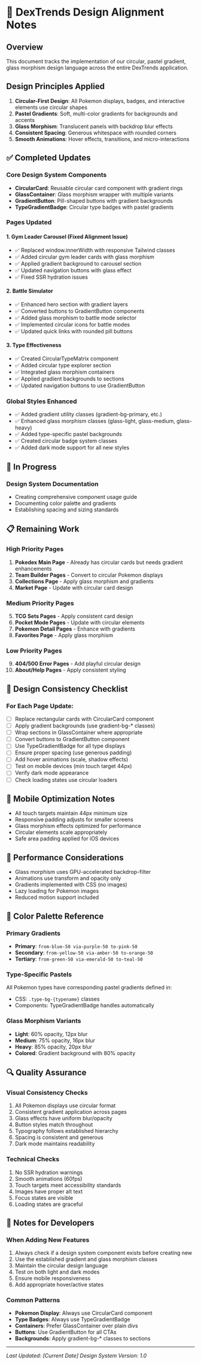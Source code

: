 # 🎨 DexTrends Design Alignment Notes

## Overview
This document tracks the implementation of our circular, pastel gradient, glass morphism design language across the entire DexTrends application.

## Design Principles Applied
1. **Circular-First Design**: All Pokemon displays, badges, and interactive elements use circular shapes
2. **Pastel Gradients**: Soft, multi-color gradients for backgrounds and accents
3. **Glass Morphism**: Translucent panels with backdrop blur effects
4. **Consistent Spacing**: Generous whitespace with rounded corners
5. **Smooth Animations**: Hover effects, transitions, and micro-interactions

## ✅ Completed Updates

### Core Design System Components
- **CircularCard**: Reusable circular card component with gradient rings
- **GlassContainer**: Glass morphism wrapper with multiple variants
- **GradientButton**: Pill-shaped buttons with gradient backgrounds
- **TypeGradientBadge**: Circular type badges with pastel gradients

### Pages Updated

#### 1. Gym Leader Carousel (Fixed Alignment Issue)
- ✅ Replaced window.innerWidth with responsive Tailwind classes
- ✅ Added circular gym leader cards with glass morphism
- ✅ Applied gradient background to carousel section
- ✅ Updated navigation buttons with glass effect
- ✅ Fixed SSR hydration issues

#### 2. Battle Simulator
- ✅ Enhanced hero section with gradient layers
- ✅ Converted buttons to GradientButton components
- ✅ Added glass morphism to battle mode selector
- ✅ Implemented circular icons for battle modes
- ✅ Updated quick links with rounded pill buttons

#### 3. Type Effectiveness
- ✅ Created CircularTypeMatrix component
- ✅ Added circular type explorer section
- ✅ Integrated glass morphism containers
- ✅ Applied gradient backgrounds to sections
- ✅ Updated navigation buttons to use GradientButton

### Global Styles Enhanced
- ✅ Added gradient utility classes (gradient-bg-primary, etc.)
- ✅ Enhanced glass morphism classes (glass-light, glass-medium, glass-heavy)
- ✅ Added type-specific pastel backgrounds
- ✅ Created circular badge system classes
- ✅ Added dark mode support for all new styles

## 🔄 In Progress

### Design System Documentation
- Creating comprehensive component usage guide
- Documenting color palette and gradients
- Establishing spacing and sizing standards

## 📋 Remaining Work

### High Priority Pages
1. **Pokedex Main Page** - Already has circular cards but needs gradient enhancements
2. **Team Builder Pages** - Convert to circular Pokemon displays
3. **Collections Page** - Apply glass morphism and gradients
4. **Market Page** - Update with circular card design

### Medium Priority Pages
5. **TCG Sets Pages** - Apply consistent card design
6. **Pocket Mode Pages** - Update with circular elements
7. **Pokemon Detail Pages** - Enhance with gradients
8. **Favorites Page** - Apply glass morphism

### Low Priority Pages
9. **404/500 Error Pages** - Add playful circular design
10. **About/Help Pages** - Apply consistent styling

## 🎯 Design Consistency Checklist

### For Each Page Update:
- [ ] Replace rectangular cards with CircularCard component
- [ ] Apply gradient backgrounds (use gradient-bg-* classes)
- [ ] Wrap sections in GlassContainer where appropriate
- [ ] Convert buttons to GradientButton component
- [ ] Use TypeGradientBadge for all type displays
- [ ] Ensure proper spacing (use generous padding)
- [ ] Add hover animations (scale, shadow effects)
- [ ] Test on mobile devices (min touch target 44px)
- [ ] Verify dark mode appearance
- [ ] Check loading states use circular loaders

## 📱 Mobile Optimization Notes
- All touch targets maintain 44px minimum size
- Responsive padding adjusts for smaller screens
- Glass morphism effects optimized for performance
- Circular elements scale appropriately
- Safe area padding applied for iOS devices

## 🚀 Performance Considerations
- Glass morphism uses GPU-accelerated backdrop-filter
- Animations use transform and opacity only
- Gradients implemented with CSS (no images)
- Lazy loading for Pokemon images
- Reduced motion support included

## 🎨 Color Palette Reference

### Primary Gradients
- **Primary**: `from-blue-50 via-purple-50 to-pink-50`
- **Secondary**: `from-yellow-50 via-amber-50 to-orange-50`
- **Tertiary**: `from-green-50 via-emerald-50 to-teal-50`

### Type-Specific Pastels
All Pokemon types have corresponding pastel gradients defined in:
- CSS: `.type-bg-{typename}` classes
- Components: TypeGradientBadge handles automatically

### Glass Morphism Variants
- **Light**: 60% opacity, 12px blur
- **Medium**: 75% opacity, 16px blur
- **Heavy**: 85% opacity, 20px blur
- **Colored**: Gradient background with 80% opacity

## 🔍 Quality Assurance

### Visual Consistency Checks
1. All Pokemon displays use circular format
2. Consistent gradient application across pages
3. Glass effects have uniform blur/opacity
4. Button styles match throughout
5. Typography follows established hierarchy
6. Spacing is consistent and generous
7. Dark mode maintains readability

### Technical Checks
1. No SSR hydration warnings
2. Smooth animations (60fps)
3. Touch targets meet accessibility standards
4. Images have proper alt text
5. Focus states are visible
6. Loading states are graceful

## 📝 Notes for Developers

### When Adding New Features
1. Always check if a design system component exists before creating new
2. Use the established gradient and glass morphism classes
3. Maintain the circular design language
4. Test on both light and dark modes
5. Ensure mobile responsiveness
6. Add appropriate hover/active states

### Common Patterns
- **Pokemon Display**: Always use CircularCard component
- **Type Badges**: Always use TypeGradientBadge
- **Containers**: Prefer GlassContainer over plain divs
- **Buttons**: Use GradientButton for all CTAs
- **Backgrounds**: Apply gradient-bg-* classes to sections

---

*Last Updated: [Current Date]*
*Design System Version: 1.0*